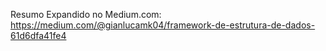 Resumo Expandido no Medium.com: https://medium.com/@gianlucamk04/framework-de-estrutura-de-dados-61d6dfa41fe4
